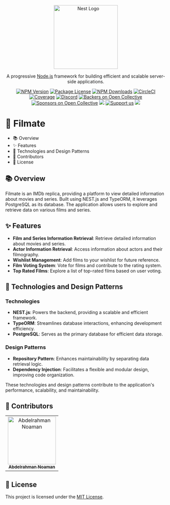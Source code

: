 <p align="center">
  <a href="http://nestjs.com/" target="blank"><img src="https://nestjs.com/img/logo-small.svg" width="200" alt="Nest Logo" /></a>
</p>

[circleci-image]: https://img.shields.io/circleci/build/github/nestjs/nest/master?token=abc123def456
[circleci-url]: https://circleci.com/gh/nestjs/nest

  <p align="center">A progressive <a href="http://nodejs.org" target="_blank">Node.js</a> framework for building efficient and scalable server-side applications.</p>
    <p align="center">
<a href="https://www.npmjs.com/~nestjscore" target="_blank"><img src="https://img.shields.io/npm/v/@nestjs/core.svg" alt="NPM Version" /></a>
<a href="https://www.npmjs.com/~nestjscore" target="_blank"><img src="https://img.shields.io/npm/l/@nestjs/core.svg" alt="Package License" /></a>
<a href="https://www.npmjs.com/~nestjscore" target="_blank"><img src="https://img.shields.io/npm/dm/@nestjs/common.svg" alt="NPM Downloads" /></a>
<a href="https://circleci.com/gh/nestjs/nest" target="_blank"><img src="https://img.shields.io/circleci/build/github/nestjs/nest/master" alt="CircleCI" /></a>
<a href="https://coveralls.io/github/nestjs/nest?branch=master" target="_blank"><img src="https://coveralls.io/repos/github/nestjs/nest/badge.svg?branch=master#9" alt="Coverage" /></a>
<a href="https://discord.gg/G7Qnnhy" target="_blank"><img src="https://img.shields.io/badge/discord-online-brightgreen.svg" alt="Discord"/></a>
<a href="https://opencollective.com/nest#backer" target="_blank"><img src="https://opencollective.com/nest/backers/badge.svg" alt="Backers on Open Collective" /></a>
<a href="https://opencollective.com/nest#sponsor" target="_blank"><img src="https://opencollective.com/nest/sponsors/badge.svg" alt="Sponsors on Open Collective" /></a>
  <a href="https://paypal.me/kamilmysliwiec" target="_blank"><img src="https://img.shields.io/badge/Donate-PayPal-ff3f59.svg"/></a>
    <a href="https://opencollective.com/nest#sponsor"  target="_blank"><img src="https://img.shields.io/badge/Support%20us-Open%20Collective-41B883.svg" alt="Support us"></a>
  <a href="https://twitter.com/nestframework" target="_blank"><img src="https://img.shields.io/twitter/follow/nestframework.svg?style=social&label=Follow"></a>
</p>
  <!--[![Backers on Open Collective](https://opencollective.com/nest/backers/badge.svg)](https://opencollective.com/nest#backer)
  [![Sponsors on Open Collective](https://opencollective.com/nest/sponsors/badge.svg)](https://opencollective.com/nest#sponsor)-->

# 🚀 Filmate

- 📚 Overview
- ✨ Features
- 🔧 Technologies and Design Patterns
- 👥 Contributors
- 📄 License

## 📚 Overview
Filmate is an IMDb replica, providing a platform to view detailed information about movies and series. Built using NEST.js and TypeORM, it leverages PostgreSQL as its database. The application allows users to explore and retrieve data on various films and series.

## ✨ Features
- **Film and Series Information Retrieval**: Retrieve detailed information about movies and series.
- **Actor Information Retrieval**: Access information about actors and their filmography.
- **Wishlist Management**: Add films to your wishlist for future reference.
- **Film Voting System**: Vote for films and contribute to the rating system.
- **Top Rated Films**: Explore a list of top-rated films based on user voting.


## 🔧 Technologies and Design Patterns
### Technologies
- **NEST.js**: Powers the backend, providing a scalable and efficient framework.
- **TypeORM**: Streamlines database interactions, enhancing development efficiency.
- **PostgreSQL**: Serves as the primary database for efficient data storage.

### Design Patterns
- **Repository Pattern**: Enhances maintainability by separating data retrieval logic.
- **Dependency Injection**: Facilitates a flexible and modular design, improving code organization.

These technologies and design patterns contribute to the application's performance, scalability, and maintainability.

## 👥 Contributors

<table>
  <tr>
    <td align="center">
    <a href="https://github.com/AbdelrahmanNoaman" target="_black">
    <img src="https://avatars.githubusercontent.com/u/76150639?s=400&u=4f3894f139c1383fadc15efdbed6207e936a2a20&v=4"   width="150px;" alt="Abdelrahman Noaman"/>
    <br />
    <sub><b>Abdelrahman Noaman</b></sub></a>
    </td>
  </tr>
 </table>

 ## 📄 License
This project is licensed under the [MIT License](LICENSE.md).
